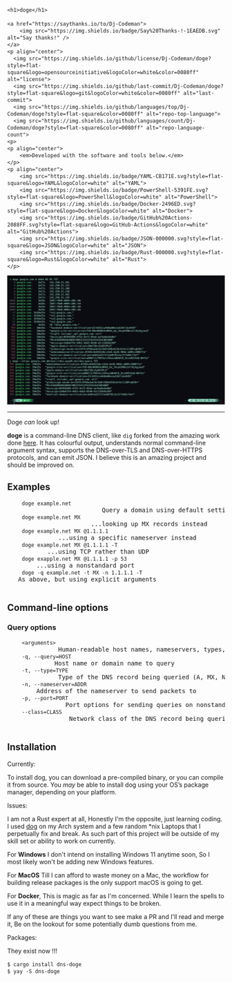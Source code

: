     <h1>doge</h1>
  
    <a href="https://saythanks.io/to/Dj-Codeman">
        <img src="https://img.shields.io/badge/Say%20Thanks-!-1EAEDB.svg" alt="Say thanks!" />
    </a>
    <p align="center">
      <img src="https://img.shields.io/github/license/Dj-Codeman/doge?style=flat-square&logo=opensourceinitiative&logoColor=white&color=0080ff" alt="license">
      <img src="https://img.shields.io/github/last-commit/Dj-Codeman/doge?style=flat-square&logo=git&logoColor=white&color=0080ff" alt="last-commit">
      <img src="https://img.shields.io/github/languages/top/Dj-Codeman/doge?style=flat-square&color=0080ff" alt="repo-top-language">
      <img src="https://img.shields.io/github/languages/count/Dj-Codeman/doge?style=flat-square&color=0080ff" alt="repo-language-count">
    <p>
    <p align="center">
        <em>Developed with the software and tools below.</em>
    </p>
    <p align="center">
        <img src="https://img.shields.io/badge/YAML-CB171E.svg?style=flat-square&logo=YAML&logoColor=white" alt="YAML">
        <img src="https://img.shields.io/badge/PowerShell-5391FE.svg?style=flat-square&logo=PowerShell&logoColor=white" alt="PowerShell">
        <img src="https://img.shields.io/badge/Docker-2496ED.svg?style=flat-square&logo=Docker&logoColor=white" alt="Docker">
        <img src="https://img.shields.io/badge/GitHub%20Actions-2088FF.svg?style=flat-square&logo=GitHub-Actions&logoColor=white" alt="GitHub%20Actions">
        <img src="https://img.shields.io/badge/JSON-000000.svg?style=flat-square&logo=JSON&logoColor=white" alt="JSON">
        <img src="https://img.shields.io/badge/Rust-000000.svg?style=flat-square&logo=Rust&logoColor=white" alt="Rust">
    </p>
  </div>

  <img src="doge-screenshot.jpg" alt="A screenshot of dog making a DNS request">

  <hr>

  <div>
    <p>Doge <em>can</em> look up!</p>
    <p><strong>doge</strong> is a command-line DNS client, like <code>dig</code> forked from the amazing work done <a href="https://github.com/ogham/dog">here</a>. It has colourful output, understands normal command-line argument syntax, supports the DNS-over-TLS and DNS-over-HTTPS protocols, and can emit JSON. I believe this is an amazing project and should be improved on.</p>
  </div>

  <h2>Examples</h2>
  <pre>
    <code>doge example.net</code>                          Query a domain using default settings
    <code>doge example.net MX</code>                       ...looking up MX records instead
    <code>doge example.net MX @1.1.1.1</code>              ...using a specific nameserver instead
    <code>doge example.net MX @1.1.1.1 -T</code>           ...using TCP rather than UDP
    <code>doge exapple.net MX @1.1.1.1 -p 53</code>        ...using a nonstandard port
    <code>doge -q example.net -t MX -n 1.1.1.1 -T</code>   As above, but using explicit arguments
  </pre>

  <h2>Command-line options</h2>
  <h3>Query options</h3>
  <pre>
    <code>&lt;arguments&gt;</code>              Human-readable host names, nameservers, types, or classes
    <code>-q, --query=HOST</code>             Host name or domain name to query
    <code>-t, --type=TYPE</code>              Type of the DNS record being queried (A, MX, NS...)
    <code>-n, --nameserver=ADDR</code>        Address of the nameserver to send packets to
    <code>-p, --port=PORT</code>                Port options for sending queries on nonstandard ports
    <code>--class=CLASS</code>                 Network class of the DNS record being queried (IN, CH, HS)
  </pre>

  <!-- more options -->

  <h2>Installation</h2>
  <div>
    <p>Currently:</p>
    <p>To install dog, you can download a pre-compiled binary, or you can compile it from source. You <em>may</em> be able to install dog using your OS’s package manager, depending on your platform.</p>
    <p>Issues:</p>
    <p>I am not a Rust expert at all, Honestly I'm the opposite, just learning coding. I used <a href="https://github.com/ogham/dog">dog</a> on my Arch system and a few random *nix Laptops that I perpetually fix and break. As such part of this project will be outside of my skill set or ability to work on currently.</p>
    <p>For <strong>Windows</strong> I don't intend on installing Windows 11 anytime soon, So I most likely won't be adding new Windows features.</p>
    <p>For <strong>MacOS</strong> Till I can afford to waste money on a Mac, the workflow for building release packages is the only support macOS is going to get.</p>
    <p>For <strong>Docker</strong>, This is magic as far as I'm concerned. While I learn the spells to use it in a meaningful way expect things to be broken.</p>
    <p>If any of these are things you want to see make a PR and I'll read and merge it, Be on the lookout for some potentially dumb questions from me.</p>
    <p>Packages:</p>
    <p>They exist now !!!</p>
    <pre><code>$ cargo install dns-doge
$ yay -S dns-doge</code></pre>
    <!-- more installation info -->
  </div>